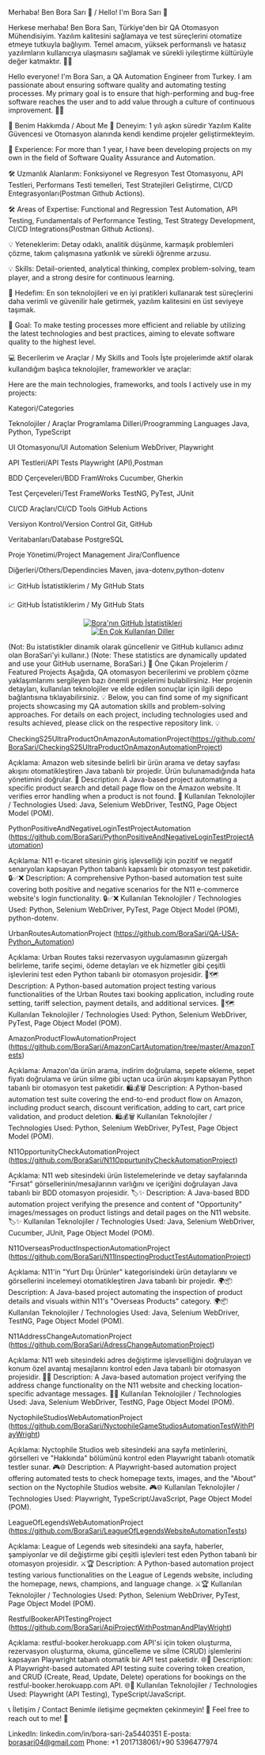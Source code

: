Merhaba! Ben Bora Sarı 👋 / Hello! I'm Bora Sarı 👋

Herkese merhaba! Ben Bora Sarı, Türkiye'den bir QA Otomasyon Mühendisiyim. Yazılım kalitesini sağlamaya ve test süreçlerini otomatize etmeye tutkuyla bağlıyım. Temel amacım, yüksek performanslı ve hatasız yazılımların kullanıcıya ulaşmasını sağlamak ve sürekli iyileştirme kültürüyle değer katmaktır. 🚀✨

Hello everyone! I'm Bora Sarı, a QA Automation Engineer from Turkey. I am passionate about ensuring software quality and automating testing processes. My primary goal is to ensure that high-performing and bug-free software reaches the user and to add value through a culture of continuous improvement. 🚀✨

🌟 Benim Hakkımda / About Me 💼 Deneyim: 1 yılı aşkın süredir Yazılım Kalite Güvencesi ve Otomasyon alanında kendi kendime projeler geliştirmekteyim.

💼 Experience: For more than 1 year, I have been developing projects on my own in the field of Software Quality Assurance and Automation.

🛠️ Uzmanlık Alanlarım: Fonksiyonel ve Regresyon Test Otomasyonu, API Testleri, Performans Testi temelleri, Test Stratejileri Geliştirme, CI/CD Entegrasyonları(Postman Github Actions).

🛠️ Areas of Expertise: Functional and Regression Test Automation, API Testing, Fundamentals of Performance Testing, Test Strategy Development, CI/CD Integrations(Postman Github Actions).

💡 Yeteneklerim: Detay odaklı, analitik düşünme, karmaşık problemleri çözme, takım çalışmasına yatkınlık ve sürekli öğrenme arzusu.

💡 Skills: Detail-oriented, analytical thinking, complex problem-solving, team player, and a strong desire for continuous learning.

🎯 Hedefim: En son teknolojileri ve en iyi pratikleri kullanarak test süreçlerini daha verimli ve güvenilir hale getirmek, yazılım kalitesini en üst seviyeye taşımak.

🎯 Goal: To make testing processes more efficient and reliable by utilizing the latest technologies and best practices, aiming to elevate software quality to the highest level.

💻 Becerilerim ve Araçlar / My Skills and Tools İşte projelerimde aktif olarak kullandığım başlıca teknolojiler, frameworkler ve araçlar:

Here are the main technologies, frameworks, and tools I actively use in my projects:

Kategori/Categories

Teknolojiler / Araçlar Programlama Dilleri/Proogramming Languages Java, Python, TypeScript

UI Otomasyonu/UI Automation Selenium WebDriver, Playwright

API Testleri/API Tests Playwright (API),Postman

BDD Çerçeveleri/BDD FramWroks Cucumber, Gherkin

Test Çerçeveleri/Test FrameWorks TestNG, PyTest, JUnit

CI/CD Araçları/CI/CD Tools GitHub Actions

Versiyon Kontrol/Version Control Git, GitHub

Veritabanları/Database PostgreSQL

Proje Yönetimi/Project Management Jira/Confluence

Diğerleri/Others/Dependincies Maven, java-dotenv,python-dotenv

📈 GitHub İstatistiklerim / My GitHub Stats

📈 GitHub İstatistiklerim / My GitHub Stats
<p align="center">
<a href="https://github.com/BoraSari">
<img src="https://github-readme-stats.vercel.app/api?username=BoraSari&show_icons=true&theme=dracula&count_private=true" alt="Bora'nın GitHub İstatistikleri" />
</a>
<br/>
<a href="https://github.com/BoraSari">
<img src="https://github-readme-stats.vercel.app/api/top-langs/?username=BoraSari&layout=compact&theme=dracula" alt="En Çok Kullanılan Diller" />
</a>
</p>

(Not: Bu istatistikler dinamik olarak güncellenir ve GitHub kullanıcı adınız olan BoraSari'yi kullanır.) (Note: These statistics are dynamically updated and use your GitHub username, BoraSari.) 🚀 Öne Çıkan Projelerim / Featured Projects Aşağıda, QA otomasyon becerilerimi ve problem çözme yaklaşımlarımı sergileyen bazı önemli projelerimi bulabilirsiniz. Her projenin detayları, kullanılan teknolojiler ve elde edilen sonuçlar için ilgili depo bağlantısına tıklayabilirsiniz. 💡 Below, you can find some of my significant projects showcasing my QA automation skills and problem-solving approaches. For details on each project, including technologies used and results achieved, please click on the respective repository link. 💡


CheckingS25UltraProductOnAmazonAutomationProject(https://github.com/BoraSari/CheckingS25UltraProductOnAmazonAutomationProject)

Açıklama: Amazon web sitesinde belirli bir ürün arama ve detay sayfası akışını otomatikleştiren Java tabanlı bir projedir. Ürün bulunamadığında hata yönetimini doğrular. 🛒 Description: A Java-based project automating a specific product search and detail page flow on the Amazon website. It verifies error handling when a product is not found. 🛒 Kullanılan Teknolojiler / Technologies Used: Java, Selenium WebDriver, TestNG, Page Object Model (POM).

PythonPositiveAndNegativeLoginTestProjectAutomation (https://github.com/BoraSari/PythonPositiveAndNegativeLoginTestProjectAutomation)

Açıklama: N11 e-ticaret sitesinin giriş işlevselliği için pozitif ve negatif senaryoları kapsayan Python tabanlı kapsamlı bir otomasyon test paketidir. 🔒✅❌ Description: A comprehensive Python-based automation test suite covering both positive and negative scenarios for the N11 e-commerce website's login functionality. 🔒✅❌ Kullanılan Teknolojiler / Technologies Used: Python, Selenium WebDriver, PyTest, Page Object Model (POM), python-dotenv.

UrbanRoutesAutomationProject (https://github.com/BoraSari/QA-USA-Python_Automation)

Açıklama: Urban Routes taksi rezervasyon uygulamasının güzergah belirleme, tarife seçimi, ödeme detayları ve ek hizmetler gibi çeşitli işlevlerini test eden Python tabanlı bir otomasyon projesidir. 🚕🗺️ Description: A Python-based automation project testing various functionalities of the Urban Routes taxi booking application, including route setting, tariff selection, payment details, and additional services. 🚕🗺️ Kullanılan Teknolojiler / Technologies Used: Python, Selenium WebDriver, PyTest, Page Object Model (POM).

AmazonProductFlowAutomationProject (https://github.com/BoraSari/AmazonCartAutomation/tree/master/AmazonTests)

Açıklama: Amazon'da ürün arama, indirim doğrulama, sepete ekleme, sepet fiyatı doğrulama ve ürün silme gibi uçtan uca ürün akışını kapsayan Python tabanlı bir otomasyon test paketidir. 🛍️💰🗑️ Description: A Python-based automation test suite covering the end-to-end product flow on Amazon, including product search, discount verification, adding to cart, cart price validation, and product deletion. 🛍️💰🗑️ Kullanılan Teknolojiler / Technologies Used: Python, Selenium WebDriver, PyTest, Page Object Model (POM).

N11OpportunityCheckAutomationProject (https://github.com/BoraSari/N11OppurtunityCheckAutomationProject)

Açıklama: N11 web sitesindeki ürün listelemelerinde ve detay sayfalarında "Fırsat" görsellerinin/mesajlarının varlığını ve içeriğini doğrulayan Java tabanlı bir BDD otomasyon projesidir. 🏷️✨ Description: A Java-based BDD automation project verifying the presence and content of "Opportunity" images/messages on product listings and detail pages on the N11 website. 🏷️✨ Kullanılan Teknolojiler / Technologies Used: Java, Selenium WebDriver, Cucumber, JUnit, Page Object Model (POM).

N11OverseasProductInspectionAutomationProject (https://github.com/BoraSari/N11InspectingProductTestAutomationProject)

Açıklama: N11'in "Yurt Dışı Ürünler" kategorisindeki ürün detaylarını ve görsellerini incelemeyi otomatikleştiren Java tabanlı bir projedir. 🌍📦 Description: A Java-based project automating the inspection of product details and visuals within N11's "Overseas Products" category. 🌍📦 Kullanılan Teknolojiler / Technologies Used: Java, Selenium WebDriver, TestNG, Page Object Model (POM).

N11AddressChangeAutomationProject (https://github.com/BoraSari/AdressChangeAutomationProject)

Açıklama: N11 web sitesindeki adres değiştirme işlevselliğini doğrulayan ve konum özel avantaj mesajlarını kontrol eden Java tabanlı bir otomasyon projesidir. 📍🏡 Description: A Java-based automation project verifying the address change functionality on the N11 website and checking location-specific advantage messages. 📍🏡 Kullanılan Teknolojiler / Technologies Used: Java, Selenium WebDriver, TestNG, Page Object Model (POM).

NyctophileStudiosWebAutomationProject (https://github.com/BoraSari/NyctophileGameStudiosAutomationTestWithPlayWright)

Açıklama: Nyctophile Studios web sitesindeki ana sayfa metinlerini, görselleri ve "Hakkında" bölümünü kontrol eden Playwright tabanlı otomatik testler sunar. 🎮🌐 Description: A Playwright-based automation project offering automated tests to check homepage texts, images, and the "About" section on the Nyctophile Studios website. 🎮🌐 Kullanılan Teknolojiler / Technologies Used: Playwright, TypeScript/JavaScript, Page Object Model (POM).

LeagueOfLegendsWebAutomationProject (https://github.com/BoraSari/LeagueOfLegendsWebsiteAutomationTests)

Açıklama: League of Legends web sitesindeki ana sayfa, haberler, şampiyonlar ve dil değiştirme gibi çeşitli işlevleri test eden Python tabanlı bir otomasyon projesidir. ⚔️🏆 Description: A Python-based automation project testing various functionalities on the League of Legends website, including the homepage, news, champions, and language change. ⚔️🏆 Kullanılan Teknolojiler / Technologies Used: Python, Selenium WebDriver, PyTest, Page Object Model (POM).

RestfulBookerAPITestingProject (https://github.com/BoraSari/ApiProjectWithPostmanAndPlayWright)

Açıklama: restful-booker.herokuapp.com API'si için token oluşturma, rezervasyon oluşturma, okuma, güncelleme ve silme (CRUD) işlemlerini kapsayan Playwright tabanlı otomatik bir API test paketidir. 🌐🔑 Description: A Playwright-based automated API testing suite covering token creation, and CRUD (Create, Read, Update, Delete) operations for bookings on the restful-booker.herokuapp.com API. 🌐🔑 Kullanılan Teknolojiler / Technologies Used: Playwright (API Testing), TypeScript/JavaScript.

📞 İletişim / Contact Benimle iletişime geçmekten çekinmeyin! 📧 Feel free to reach out to me! 📧

LinkedIn: linkedin.com/in/bora-sari-2a5440351 E-posta: borasari04@gmail.com Phone: +1 2017138061/+90 5396477974
